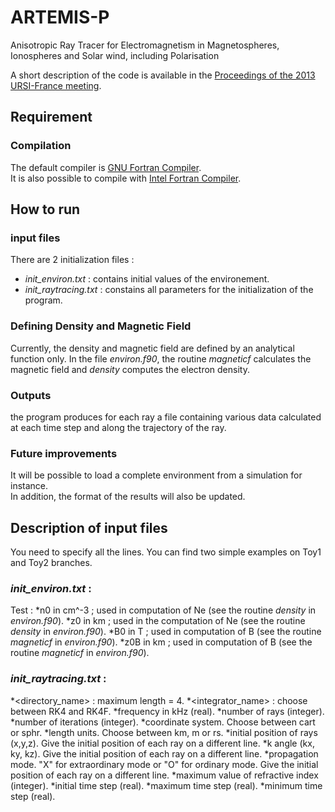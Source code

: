# ARTEMIS-P
Anisotropic Ray Tracer for Electromagnetism in Magnetospheres, Ionospheres and Solar wind, including Polarisation

A short description of the code is available in the [Proceedings of the 2013 URSI-France meeting](http://ursi-france.telecom-paristech.fr/fileadmin/journees_scient/docs_journees_2013/data/articles/000052.pdf).


## Requirement
### Compilation
The default compiler is [GNU Fortran Compiler](https://gcc.gnu.org/wiki/GFortranBinaries).  
It is also possible to compile with [Intel Fortran Compiler](https://www.intel.com/content/www/us/en/developer/tools/oneapi/fortran-compiler.html#gs.i844d1).

## How to run
### input files
There are 2 initialization files : 
* _init_environ.txt_ : contains initial values of the environement.
* _init_raytracing.txt_ : constains all parameters for the initialization of the program. 

### Defining Density and Magnetic Field
Currently, the density and magnetic field are defined by an analytical function only. In the file _environ.f90_, the routine _magneticf_ calculates the magnetic field and _density_ computes the electron density.

### Outputs
the program produces for each ray a file containing various data calculated at each time step and along the trajectory of the ray.

### Future improvements
It will be possible to load a complete environment from a simulation for instance.  
In addition, the format of the results will also be updated.


## Description of input files

You need to specify all the lines. You can find two simple examples on Toy1 and Toy2 branches.

### _init_environ.txt_ :

Test :
*n0 in cm^-3 ; used in computation of Ne (see the routine _density_ in _environ.f90_).
*z0 in km ; used in the computation of Ne (see the routine _density_ in _environ.f90_).
*B0 in T ; used in computation of B (see the routine _magneticf_ in _environ.f90_).
*z0B in km ; used in computation of B (see the routine _magneticf_ in _environ.f90_).

### _init_raytracing.txt_ :

*<directory_name> : maximum length = 4.
*<integrator_name> : choose between RK4 and RK4F.
*frequency in kHz (real).
*number of rays (integer).
*number of iterations (integer).
*coordinate system. Choose between cart or sphr.
*length units. Choose between km, m or rs.
*initial position of rays (x,y,z). Give the initial position of each ray on a different line.
*k angle (kx, ky, kz). Give the initial position of each ray on a different line.
*propagation mode. "X" for extraordinary mode or "O" for ordinary mode. Give the initial position of each ray on a different line.
*maximum value of refractive index (integer).
*initial time step (real).
*maximum time step (real).
*minimum time step (real).
